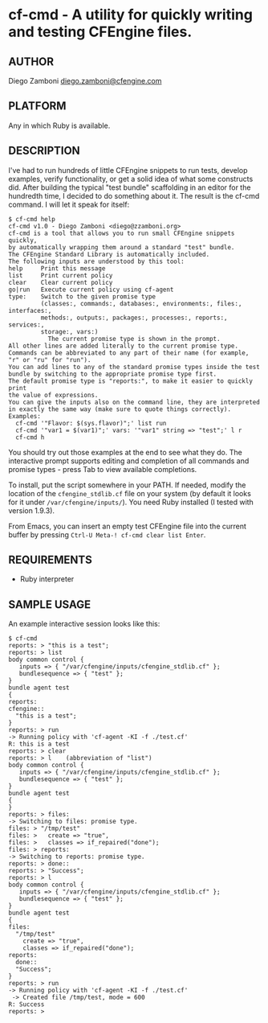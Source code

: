 # cf-cmd - A utility for quickly writing and testing CFEngine files.

## AUTHOR
Diego Zamboni <diego.zamboni@cfengine.com>

## PLATFORM
Any in which Ruby is available.

## DESCRIPTION

I've had to run hundreds of little CFEngine snippets to run tests,
develop examples, verify functionality, or get a solid idea of what
some constructs did. After building the typical "test bundle"
scaffolding in an editor for the hundredth time, I decided to do
something about it. The result is the cf-cmd command. I will let it
speak for itself:

    $ cf-cmd help
    cf-cmd v1.0 - Diego Zamboni <diego@zzamboni.org>
    cf-cmd is a tool that allows you to run small CFEngine snippets quickly,
    by automatically wrapping them around a standard "test" bundle.
    The CFEngine Standard Library is automatically included.
    The following inputs are understood by this tool:
    help     Print this message
    list     Print current policy
    clear    Clear current policy
    go|run   Execute current policy using cf-agent
    type:    Switch to the given promise type
             (classes:, commands:, databases:, environments:, files:, interfaces:,
             methods:, outputs:, packages:, processes:, reports:, services:,
             storage:, vars:)
               The current promise type is shown in the prompt.
    All other lines are added literally to the current promise type.
    Commands can be abbreviated to any part of their name (for example,
    "r" or "ru" for "run").
    You can add lines to any of the standard promise types inside the test
    bundle by switching to the appropriate promise type first.
    The default promise type is "reports:", to make it easier to quickly print
    the value of expressions.
    You can give the inputs also on the command line, they are interpreted
    in exactly the same way (make sure to quote things correctly).
    Examples:
      cf-cmd '"Flavor: $(sys.flavor)";' list run
      cf-cmd '"var1 = $(var1)";' vars: '"var1" string => "test";' l r
      cf-cmd h

You should try out those examples at the end to see what they do. 
The interactive prompt supports editing and completion of all commands
and promise types - press Tab to view available completions.

To install, put the script somewhere in your PATH. If needed, modify the
location of the `cfengine_stdlib.cf` file on your system (by default it
looks for it under `/var/cfengine/inputs/`). You need Ruby installed (I
tested with version 1.9.3).

From Emacs, you can insert an empty test CFEngine file into the
current buffer by pressing `Ctrl-U Meta-! cf-cmd clear list Enter`.

## REQUIREMENTS

- Ruby interpreter

## SAMPLE USAGE

An example interactive session looks like this:

    $ cf-cmd
    reports: > "this is a test";
    reports: > list
    body common control {
       inputs => { "/var/cfengine/inputs/cfengine_stdlib.cf" };
       bundlesequence => { "test" };
    }
    bundle agent test
    {
    reports:
    cfengine::
      "this is a test";
    }
    reports: > run
    -> Running policy with 'cf-agent -KI -f ./test.cf'
    R: this is a test
    reports: > clear
    reports: > l    (abbreviation of "list")
    body common control {
       inputs => { "/var/cfengine/inputs/cfengine_stdlib.cf" };
       bundlesequence => { "test" };
    }
    bundle agent test
    {
    }
    reports: > files: 
    -> Switching to files: promise type.
    files: > "/tmp/test"
    files: >   create => "true",
    files: >   classes => if_repaired("done");
    files: > reports: 
    -> Switching to reports: promise type.
    reports: > done::
    reports: > "Success";
    reports: > l
    body common control {
       inputs => { "/var/cfengine/inputs/cfengine_stdlib.cf" };
       bundlesequence => { "test" };
    }
    bundle agent test
    {
    files:
      "/tmp/test"
        create => "true",
        classes => if_repaired("done");
    reports:
      done::
      "Success";
    }
    reports: > run
    -> Running policy with 'cf-agent -KI -f ./test.cf'
     -> Created file /tmp/test, mode = 600
    R: Success
    reports: > 
